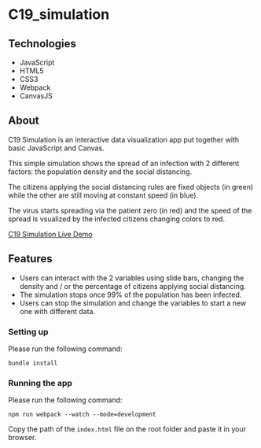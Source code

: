 # C19_simulation

## Technologies
  * JavaScript
  * HTML5
  * CSS3
  * Webpack
  * CanvasJS
  
## About

C19 Simulation is an interactive data visualization app put together with basic JavaScript and Canvas. 

This simple simulation shows the spread of an infection with 2 different factors: the population density and the social distancing.

The citizens applying the social distancing rules are fixed objects (in green) while the other are still moving at constant speed (in blue).

The virus starts spreading via the patient zero (in red) and the speed of the spread is vsualized by the infected citizens changing colors to red.
  
  [C19 Simulation Live Demo](https://arno-co.github.io/C19_simulation/)
  
## Features
* Users can interact with the 2 variables using slide bars, changing the density and / or the percentage of citizens applying social distancing.
* The simulation stops once 99% of the population has been infected.
* Users can stop the simulation and change the variables to start a new one with different data.

### Setting up
Please run the following command:
```
bundle install
```

### Running the app
Please run the following command:

```
npm run webpack --watch --mode=development
```
Copy the path of the `index.html` file on the root folder and paste it in your browser.



